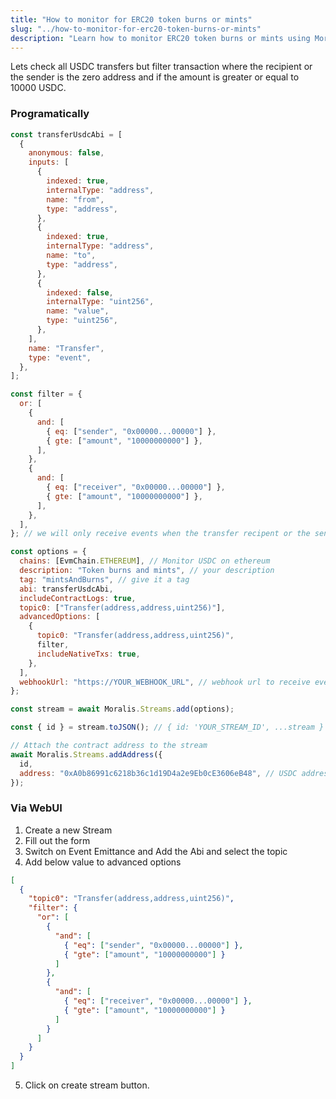 ```yaml
---
title: "How to monitor for ERC20 token burns or mints"
slug: "../how-to-monitor-for-erc20-token-burns-or-mints"
description: "Learn how to monitor ERC20 token burns or mints using Moralis Streams API."
---
```


Lets check all USDC transfers but filter transaction where the recipient or the sender is the zero address and if the amount is greater or equal to 10000 USDC.

### Programatically

```javascript JavaScript
const transferUsdcAbi = [
  {
    anonymous: false,
    inputs: [
      {
        indexed: true,
        internalType: "address",
        name: "from",
        type: "address",
      },
      {
        indexed: true,
        internalType: "address",
        name: "to",
        type: "address",
      },
      {
        indexed: false,
        internalType: "uint256",
        name: "value",
        type: "uint256",
      },
    ],
    name: "Transfer",
    type: "event",
  },
];

const filter = {
  or: [
    {
      and: [
        { eq: ["sender", "0x00000...00000"] },
        { gte: ["amount", "10000000000"] },
      ],
    },
    {
      and: [
        { eq: ["receiver", "0x00000...00000"] },
        { gte: ["amount", "10000000000"] },
      ],
    },
  ],
}; // we will only receive events when the transfer recipent or the sender is the zero address meaning we are filtering mints and burn

const options = {
  chains: [EvmChain.ETHEREUM], // Monitor USDC on ethereum
  description: "Token burns and mints", // your description
  tag: "mintsAndBurns", // give it a tag
  abi: transferUsdcAbi,
  includeContractLogs: true,
  topic0: ["Transfer(address,address,uint256)"],
  advancedOptions: [
    {
      topic0: "Transfer(address,address,uint256)",
      filter,
      includeNativeTxs: true,
    },
  ],
  webhookUrl: "https://YOUR_WEBHOOK_URL", // webhook url to receive events,
};

const stream = await Moralis.Streams.add(options);

const { id } = stream.toJSON(); // { id: 'YOUR_STREAM_ID', ...stream }

// Attach the contract address to the stream
await Moralis.Streams.addAddress({
  id,
  address: "0xA0b86991c6218b36c1d19D4a2e9Eb0cE3606eB48", // USDC address
});
```

### Via WebUI

1. Create a new Stream
2. Fill out the form
3. Switch on Event Emittance and Add the Abi and select the topic
4. Add below value to advanced options

```json JSON
[
  {
    "topic0": "Transfer(address,address,uint256)",
    "filter": {
      "or": [
        {
          "and": [
            { "eq": ["sender", "0x00000...00000"] },
            { "gte": ["amount", "10000000000"] }
          ]
        },
        {
          "and": [
            { "eq": ["receiver", "0x00000...00000"] },
            { "gte": ["amount", "10000000000"] }
          ]
        }
      ]
    }
  }
]
```

5. Click on create stream button.
